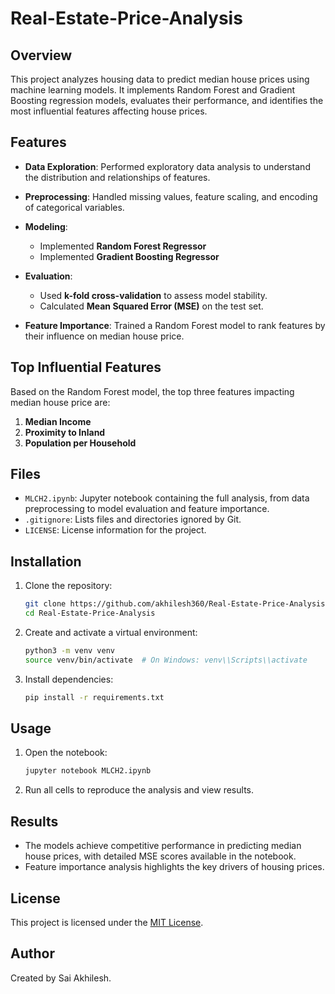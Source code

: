 # Real-Estate-Price-Analysis

## Overview

This project analyzes housing data to predict median house prices using machine learning models. It implements Random Forest and Gradient Boosting regression models, evaluates their performance, and identifies the most influential features affecting house prices.

## Features

* **Data Exploration**: Performed exploratory data analysis to understand the distribution and relationships of features.
* **Preprocessing**: Handled missing values, feature scaling, and encoding of categorical variables.
* **Modeling**:

  * Implemented **Random Forest Regressor**
  * Implemented **Gradient Boosting Regressor**
* **Evaluation**:

  * Used **k-fold cross-validation** to assess model stability.
  * Calculated **Mean Squared Error (MSE)** on the test set.
* **Feature Importance**: Trained a Random Forest model to rank features by their influence on median house price.

## Top Influential Features

Based on the Random Forest model, the top three features impacting median house price are:

1. **Median Income**
2. **Proximity to Inland**
3. **Population per Household**

## Files

* `MLCH2.ipynb`: Jupyter notebook containing the full analysis, from data preprocessing to model evaluation and feature importance.
* `.gitignore`: Lists files and directories ignored by Git.
* `LICENSE`: License information for the project.

## Installation

1. Clone the repository:

   ```bash
   git clone https://github.com/akhilesh360/Real-Estate-Price-Analysis.git
   cd Real-Estate-Price-Analysis
   ```
2. Create and activate a virtual environment:

   ```bash
   python3 -m venv venv
   source venv/bin/activate  # On Windows: venv\\Scripts\\activate
   ```
3. Install dependencies:

   ```bash
   pip install -r requirements.txt
   ```

## Usage

1. Open the notebook:

   ```bash
   jupyter notebook MLCH2.ipynb
   ```
2. Run all cells to reproduce the analysis and view results.

## Results

* The models achieve competitive performance in predicting median house prices, with detailed MSE scores available in the notebook.
* Feature importance analysis highlights the key drivers of housing prices.

## License

This project is licensed under the [MIT License](LICENSE).

## Author

Created by Sai Akhilesh.
